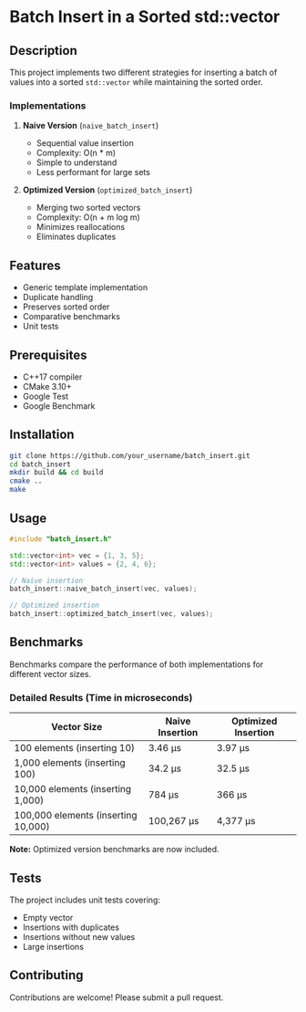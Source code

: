 # Batch Insert in a Sorted std::vector

## Description

This project implements two different strategies for inserting a batch of values into a sorted `std::vector` while maintaining the sorted order.

### Implementations

1. **Naive Version** (`naive_batch_insert`)
   - Sequential value insertion
   - Complexity: O(n * m)
   - Simple to understand
   - Less performant for large sets

2. **Optimized Version** (`optimized_batch_insert`)
   - Merging two sorted vectors
   - Complexity: O(n + m log m)
   - Minimizes reallocations
   - Eliminates duplicates

## Features

- Generic template implementation
- Duplicate handling
- Preserves sorted order
- Comparative benchmarks
- Unit tests

## Prerequisites

- C++17 compiler
- CMake 3.10+
- Google Test
- Google Benchmark

## Installation

```bash
git clone https://github.com/your_username/batch_insert.git
cd batch_insert
mkdir build && cd build
cmake ..
make
```

## Usage

```cpp
#include "batch_insert.h"

std::vector<int> vec = {1, 3, 5};
std::vector<int> values = {2, 4, 6};

// Naive insertion
batch_insert::naive_batch_insert(vec, values);

// Optimized insertion
batch_insert::optimized_batch_insert(vec, values);
```

## Benchmarks

Benchmarks compare the performance of both implementations for different vector sizes.

### Detailed Results (Time in microseconds)

| Vector Size | Naive Insertion | Optimized Insertion |
|------------|-----------------|---------------------|
| 100 elements (inserting 10) | 3.46 µs | 3.97 µs |
| 1,000 elements (inserting 100) | 34.2 µs | 32.5 µs |
| 10,000 elements (inserting 1,000) | 784 µs | 366 µs |
| 100,000 elements (inserting 10,000) | 100,267 µs | 4,377 µs |

**Note:** Optimized version benchmarks are now included.

## Tests

The project includes unit tests covering:
- Empty vector
- Insertions with duplicates
- Insertions without new values
- Large insertions

## Contributing

Contributions are welcome! Please submit a pull request. 